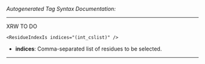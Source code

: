 _Autogenerated Tag Syntax Documentation:_

---
XRW TO DO

```
<ResidueIndexIs indices="(int_cslist)" />
```

-   **indices**: Comma-separated list of residues to be selected.

---
